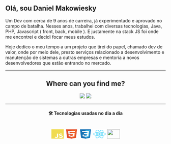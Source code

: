 ## Olá, sou Daniel Makowiesky 
 
Um Dev com cerca de 9 anos de carreira, já experimentado e aprovado no campo de batalha. Nesses anos, trabalhei com diversas tecnologias, Java, PHP, Javascript ( front, back, mobile ). E justamente na stack JS foi onde me encontrei e decidi focar meus estudos.

Hoje dedico o meu tempo a um projeto que tirei do papel, chamado dev de valor, onde por meio dele, presto serviços relacionado a desenvolvimento e manutenção de sistemas a outras empresas e mentoria a novos desenvolvedores que estão entrando no mercado.


<hr>
<div>
 
   <h2 align="center">Where can you find me?</h2>
<div align="center">
    <a href="https://instagram.com/devdevalor_" target="_blank"><img src="https://img.shields.io/badge/-Instagram-%23E4405F?style=for-the-badge&logo=instagram&logoColor=white" target="_blank"></a>
  <a href="https://www.linkedin.com/in/daniel-makowiesky/" target="_blank"><img src="https://img.shields.io/badge/-LinkedIn-%230077B5?style=for-the-badge&logo=linkedin&logoColor=white" target="_blank"></a>
</div>
 
 
 <hr>

 
 <h4 align="center">🛠️ Tecnologias usadas no dia a dia </h4>
 
<div align="center" style="display: inline_block"><br>
  <img align="center" alt="Carlos-Js" height="30" width="40" src="https://raw.githubusercontent.com/devicons/devicon/master/icons/javascript/javascript-plain.svg">

  <img align="center" alt="HTML" height="30" width="40" src="https://raw.githubusercontent.com/devicons/devicon/master/icons/html5/html5-original.svg">

  <img align="center" alt="CSS" height="30" width="40" src="https://raw.githubusercontent.com/devicons/devicon/master/icons/css3/css3-original.svg">
 
   <img align="center" alt="React" height="30" width="40" src="https://raw.githubusercontent.com/devicons/devicon/master/icons/react/react-original.svg">

  <img align="center" src="https://cdn.jsdelivr.net/gh/devicons/devicon/icons/nodejs/nodejs-plain.svg" height="30" width="40"/>

</div>
